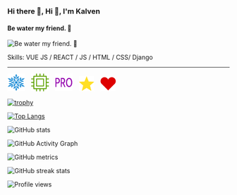 ### Hi there 👋, Hi 👋, I'm Kalven
#### Be water my friend. 👊
![Be water my friend. 👊](https://c.tenor.com/wtFkA-UiAN4AAAAC/vaporwave.gif)


Skills: VUE JS / REACT / JS / HTML / CSS/ Django

------------------------------------------------------------------------------------------------------------------------------------------------

<a href='https://archiveprogram.github.com/'><img src='https://raw.githubusercontent.com/acervenky/animated-github-badges/master/assets/acbadge.gif' width='40' height='40'></a> <a href='https://docs.github.com/en/developers'><img src='https://raw.githubusercontent.com/acervenky/animated-github-badges/master/assets/devbadge.gif' width='40' height='40'></a> <a href='https://github.com/pricing'><img src='https://raw.githubusercontent.com/acervenky/animated-github-badges/master/assets/pro.gif' width='40' height='40'></a> <a href='https://stars.github.com/'><img src='https://raw.githubusercontent.com/acervenky/animated-github-badges/master/assets/starbadge.gif' width='35' height='35'></a> <a href='https://docs.github.com/en/github/supporting-the-open-source-community-with-github-sponsors'><img src='https://raw.githubusercontent.com/acervenky/animated-github-badges/master/assets/sponsorbadge.gif' width='35' height='35'></a> 

[![trophy](https://github-profile-trophy.vercel.app/?username=KalvenDebig)](https://github.com/ryo-ma/github-profile-trophy)

[![Top Langs](https://github-readme-stats.vercel.app/api/top-langs/?username=KalvenDebig)](https://github.com/anuraghazra/github-readme-stats)

![GitHub stats](https://github-readme-stats.vercel.app/api?username=KalvenDebig&show_icons=true&count_private=true)  

![GitHub Activity Graph](https://activity-graph.herokuapp.com/graph?username=KalvenDebig)  

![GitHub metrics](https://metrics.lecoq.io/KalvenDebig)  

![GitHub streak stats](https://github-readme-streak-stats.herokuapp.com/?user=KalvenDebig)  

![Profile views](https://gpvc.arturio.dev/KalvenDebig)  



